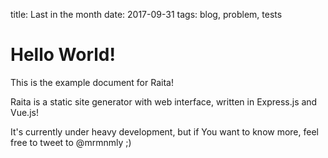 title: Last in the month
date: 2017-09-31
tags: blog, problem, tests

# Hello World!

This is the example document for Raita!

Raita is a static site generator with web interface, written in Express.js and Vue.js!

It's currently under heavy development, but if You want to know more, feel free to 
tweet to @mrmnmly ;)

